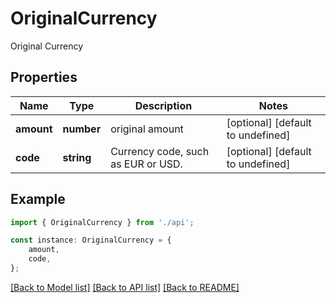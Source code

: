 # OriginalCurrency

Original Currency

## Properties

Name | Type | Description | Notes
------------ | ------------- | ------------- | -------------
**amount** | **number** | original amount | [optional] [default to undefined]
**code** | **string** | Currency code, such as EUR or USD. | [optional] [default to undefined]

## Example

```typescript
import { OriginalCurrency } from './api';

const instance: OriginalCurrency = {
    amount,
    code,
};
```

[[Back to Model list]](../README.md#documentation-for-models) [[Back to API list]](../README.md#documentation-for-api-endpoints) [[Back to README]](../README.md)
